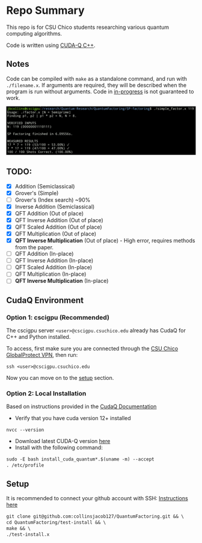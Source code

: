 # Repo Summary

This repo is for CSU Chico students researching various quantum computing algorithms.

Code is written using [CUDA-Q C++](https://nvidia.github.io/cuda-quantum/latest/index.html).

## Notes

Code can be compiled with `make` as a standalone command, and run with `./filename.x`. If arguments are required, they will be
described when the program is run without arguments. Code in [in-progress](in-progress/) is not guaranteed to work.

![](figs/simple_factor.png)

## TODO:

- [x] Addition (Semiclassical)
- [x] Grover's (Simple)
- [ ] Grover's (Index search) ~90%
- [x] Inverse Addition (Semiclassical)
- [x] QFT Addition (Out of place)
- [x] QFT Inverse Addition (Out of place)
- [x] QFT Scaled Addition (Out of place)
- [x] QFT Multiplication (Out of place)
- [x] **QFT Inverse Multiplication** (Out of place) - High error, requires methods from the paper.
- [ ] QFT Addition (In-place)
- [ ] QFT Inverse Addition (In-place)
- [ ] QFT Scaled Addition (In-place)
- [ ] QFT Multiplication (In-place)
- [ ] **QFT Inverse Multiplication** (In-place)

## CudaQ Environment

### Option 1: cscigpu (Recommended)

The cscigpu server `<user>@cscigpu.csuchico.edu` already has CudaQ for C++ and Python installed.

To access, first make sure you are connected through the [CSU Chico GlobalProtect VPN](https://support.csuchico.edu/TDClient/1984/Portal/KB/?CategoryID=15690), then run:
```
ssh <user>@cscigpu.csuchico.edu
```
Now you can move on to the [setup](#setup) section.

### Option 2: Local Installation

Based on instructions provided in the [CudaQ Documentation](https://nvidia.github.io/cuda-quantum/latest/using/quick_start.html#install-cuda-q)

- Verify that you have cuda version 12+ installed
```{sh}
nvcc --version
```
- Download latest CUDA-Q version [here](https://github.com/NVIDIA/cuda-quantum/releases)
- Install with the following command:
```{sh}
sudo -E bash install_cuda_quantum*.$(uname -m) --accept
. /etc/profile
```

## Setup

It is recommended to connect your github account with SSH: [Instructions here](https://docs.github.com/en/authentication/connecting-to-github-with-ssh/adding-a-new-ssh-key-to-your-github-account)

```{sh}
git clone git@github.com:collinsjacob127/QuantumFactoring.git && \
cd QuantumFactoring/test-install && \
make && \
./test-install.x
```


